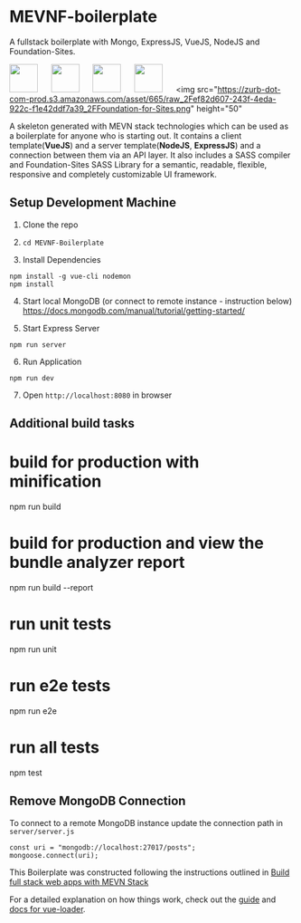 # MEVNF-boilerplate
A fullstack boilerplate with Mongo, ExpressJS, VueJS, NodeJS and Foundation-Sites.

<img src="https://encrypted-tbn0.gstatic.com/images?q=tbn:ANd9GcSOOiKh1Xk5RDZFKPkVXYfi8U-t2cuotiAOR7G_7w_HWXfV02TMnd9wnVM" height="50" /> &nbsp;&nbsp;&nbsp;&nbsp;&nbsp;<img src="https://i.cloudup.com/zfY6lL7eFa-3000x3000.png" height="50" /> &nbsp;&nbsp;&nbsp;&nbsp;&nbsp;<img src="/docs/Vue.js_Logo.svg.png" height="50" />  &nbsp;&nbsp;&nbsp;&nbsp;&nbsp;<img src="https://upload.wikimedia.org/wikipedia/commons/7/7e/Node.js_logo_2015.svg" height="50" />  &nbsp;&nbsp;&nbsp;&nbsp;&nbsp;<img src="https://zurb-dot-com-prod.s3.amazonaws.com/asset/665/raw_2Fef82d607-243f-4eda-922c-f1e42ddf7a39_2FFoundation-for-Sites.png" height="50"

A skeleton generated with MEVN stack technologies which can be used as a boilerplate for anyone who is starting out. It contains a client template(**VueJS**) and a server template(**NodeJS**, **ExpressJS**) and a connection between them via an API layer. It also includes a SASS compiler and Foundation-Sites SASS Library for a semantic, readable, flexible, responsive and completely customizable UI framework.


## Setup Development Machine
1. Clone the repo

2. `cd MEVNF-Boilerplate`

3. Install Dependencies
```
npm install -g vue-cli nodemon
npm install
```

4. Start local MongoDB (or connect to remote instance - instruction below)
https://docs.mongodb.com/manual/tutorial/getting-started/


5. Start Express Server
```
npm run server
```

6. Run Application
```
npm run dev
```

7. Open `http://localhost:8080` in browser


## Additional build tasks
# build for production with minification
npm run build

# build for production and view the bundle analyzer report
npm run build --report

# run unit tests
npm run unit

# run e2e tests
npm run e2e

# run all tests
npm test


## Remove MongoDB Connection
To connect to a remote MongoDB instance update the connection path in `server/server.js`
```
const uri = "mongodb://localhost:27017/posts";
mongoose.connect(uri);
```

This Boilerplate was constructed following the instructions outlined in [Build full stack web apps with MEVN Stack](https://medium.com/@anaida07/mevn-stack-application-part-1-3a27b61dcae0)

For a detailed explanation on how things work, check out the [guide](http://vuejs-templates.github.io/webpack/) and [docs for vue-loader](http://vuejs.github.io/vue-loader).

